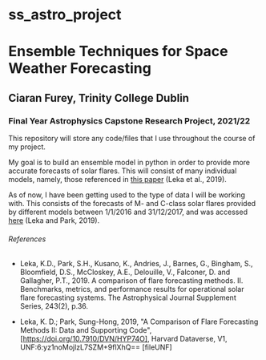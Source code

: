 # ss_astro_project

# Ensemble Techniques for Space Weather Forecasting
## Ciaran Furey, Trinity College Dublin
### Final Year Astrophysics Capstone Research Project, 2021/22

This repository will store any code/files that I use throughout the course of my project.

My goal is to build an ensemble model in python in order to provide more accurate forecasts of solar flares. This will consist of many individual models, namely, those referenced in [this paper](https://iopscience.iop.org/article/10.3847/1538-4365/ab2e12/pdf) (Leka et al., 2019). 

As of now, I have been getting used to the type of data I will be working with. This consists of the forecasts of M- and C-class solar flares provided by different models between 1/1/2016 and 31/12/2017, and was accessed [here](https://dataverse.harvard.edu/dataset.xhtml?persistentId=doi:10.7910/DVN/HYP74O) (Leka and Park, 2019). 

###### References 
* Leka, K.D., Park, S.H., Kusano, K., Andries, J., Barnes, G., Bingham, S., Bloomfield, D.S., McCloskey, A.E., Delouille, V., Falconer, D. and Gallagher, P.T., 2019. A comparison of flare forecasting methods. II. Benchmarks, metrics, and performance results for operational solar flare forecasting systems. The Astrophysical Journal Supplement Series, 243(2), p.36.

* Leka, K. D.; Park, Sung-Hong, 2019, "A Comparison of Flare Forecasting Methods II: Data and Supporting Code", [https://doi.org/10.7910/DVN/HYP74O], Harvard Dataverse, V1, UNF:6:yz1noMojlzL7SZM+9flXhQ== [fileUNF]
